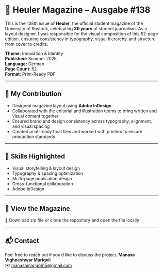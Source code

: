 #  🎨 Heuler Magazine – Ausgabe #138

This is the 138th issue of **Heuler**, the official student magazine of the University of Rostock, celebrating **30 years** of student journalism. As a layout designer, I was responsible for the visual composition of this 52-page edition, ensuring consistency in typography, visual hierarchy, and structure from cover to credits.

**Theme:** Innovation & Identity  
**Published:** Summer 2025  
**Language:** German  
**Page Count:** 52  
**Format:** Print-Ready PDF

---

## 💼 My Contribution

- Designed magazine layout using **Adobe InDesign**
- Collaborated with the editorial and illustration teams to bring written and visual content together
- Ensured brand and design consistency across typography, alignment, and visual spacing
- Created print-ready final files and worked with printers to ensure production standards

---

## 🧩 Skills Highlighted

- Visual storytelling & layout design  
- Typography & spacing optimization  
- Multi-page publication design  
- Cross-functional collaboration  
- Adobe InDesign

---

## 🔗 View the Magazine
📄 Download zip file or clone the repository and open the file locally

---

## 📬 Contact

Feel free to reach out if you’d like to discuss the project.
**Manasa Vighneshwar Marigoli**  
✉️ manasamarigoli15@gmail.com  
